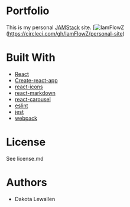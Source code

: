 # Portfolio
This is my personal [JAMStack](https://jamstack.org/) site.
[![IamFlowZ](https://circleci.com/gh/IamFlowZ/personal-site.svg?style=svg)(https://circleci.com/gh/IamFlowZ/personal-site)

# Built With
* [React](https://reactjs.org)
* [Create-react-app](https://github.com/facebook/create-react-app)
* [react-icons](https://github.com/react-icons/react-icons)
* [react-markdown](https://github.com/rexxars/react-markdown)
* [react-carousel](https://github.com/brainhubeu/react-carousel)
* [eslint](https://github.com/eslint/eslint)
* [jest](https://jestjs.io/)
* [webpack](https://webpack.js.org/)

# License
See license.md

# Authors
* Dakota Lewallen
